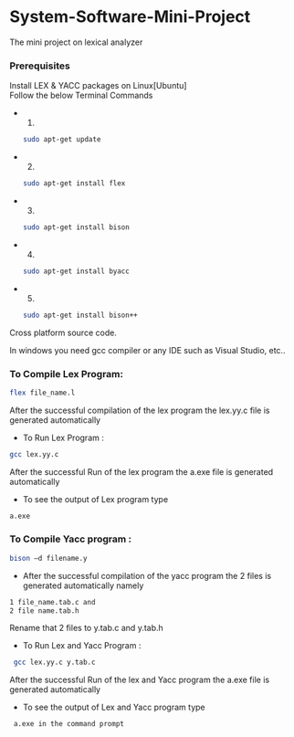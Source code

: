 # System-Software-Mini-Project
 The mini project on lexical analyzer


### Prerequisites

Install LEX & YACC packages on Linux[Ubuntu] <br>
Follow the below Terminal Commands 
* 1.
  ```sh
  sudo apt-get update
  ```
  
* 2.
  ```sh
  sudo apt-get install flex
  ```
  
* 3.
  ```sh
  sudo apt-get install bison
  ```
  
* 4.
  ```sh
  sudo apt-get install byacc
  ``` 
 
* 5.
  ```sh
  sudo apt-get install bison++
  ```

Cross platform source code.<br>

In windows you need gcc compiler or any IDE such as Visual Studio, etc..<br>

### To Compile Lex Program:
```sh
flex file_name.l
```
After the successful compilation of the lex program the lex.yy.c file is generated automatically<br>
* To Run Lex Program :
```sh
gcc lex.yy.c
```
After the successful Run of the lex program the a.exe file is generated automatically <br>
* To see the output of Lex program type
```sh
a.exe 
```

### To Compile Yacc program :
 ```sh
 bison –d filename.y
 ```
* After the successful compilation of the yacc program the 2 files is generated automatically namely
 ```sh
1 file_name.tab.c and
2 file name.tab.h
```
Rename that 2 files to y.tab.c and y.tab.h
* To Run Lex and Yacc Program :
 ```sh
  gcc lex.yy.c y.tab.c
  ```
After the successful Run of the lex and Yacc program the a.exe file is generated automatically

* To see the output of Lex and Yacc program type
 ```sh
  a.exe in the command prompt
  ```